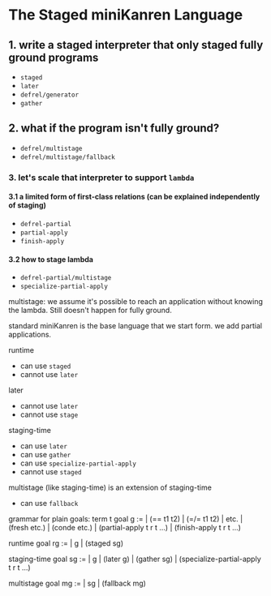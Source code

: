 # The Staged miniKanren Language

## 1. write a staged interpreter that only staged fully ground programs

- `staged`
- `later`
- `defrel/generator`
- `gather`

## 2. what if the program isn't fully ground?

- `defrel/multistage`
- `defrel/multistage/fallback`

### 3. let's scale that interpreter to support `lambda`

#### 3.1 a limited form of first-class relations (can be explained independently of staging)
- `defrel-partial`
- `partial-apply`
- `finish-apply`

#### 3.2 how to stage lambda
- `defrel-partial/multistage`
- `specialize-partial-apply`  

multistage: we assume it's possible to reach an application without knowing the lambda.
Still doesn't happen for fully ground.

standard miniKanren is the base language that we start form.
we add partial applications.

runtime
- can use `staged`
- cannot use `later`

later
- cannot use `later`
- cannot use `stage`

staging-time
- can use `later`
- can use `gather`
- can use `specialize-partial-apply`
- cannot use `staged`

multistage (like staging-time)
is an extension of staging-time
- can use `fallback`


grammar for plain goals:
term t
goal g :=
| (== t1 t2)
| (=/= t1 t2)
| etc.
| (fresh etc.)
| (conde etc.)
| (partial-apply t r t ...)
| (finish-apply t r t ...)

runtime goal rg :=
| g
| (staged sg)

staging-time goal sg :=
| g
| (later g)
| (gather sg)
| (specialize-partial-apply t r t ...)

multistage goal mg :=
| sg
| (fallback mg)



